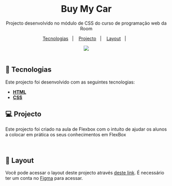 <h1 align="center">Buy My Car </h1>

<p align="center">
Projecto desenvolvido no módulo de CSS do curso de programação web da Room
</p>

<p align="center">
  <a href="#-tecnologias">Tecnologias</a>&nbsp;&nbsp;&nbsp;|&nbsp;&nbsp;&nbsp;
  <a href="#-projecto">Projecto</a>&nbsp;&nbsp;&nbsp;|&nbsp;&nbsp;&nbsp;
  <a href="#-layout">Layout</a>&nbsp;&nbsp;&nbsp;|&nbsp;&nbsp;&nbsp;
</p>


<div align="center">
  <img heght="600" src="https://user-images.githubusercontent.com/98264322/229160562-3817e4ee-e56b-4009-8570-9788d99d3389.png"/>
</div>

<br> 



## 🚀 Tecnologias

Este projecto foi desenvolvido com as seguintes tecnologias:

- <span>[**HTML**](https://www.w3schools.com/html/)</span>
- <span>[**CSS**](https://www.w3schools.com/css/)</span>


## 💻 Projecto
Este  projecto foi criado na aula de Flexbox com o intuito de ajudar os alunos a colocar em prática os seus conhecimentos em FlexBox


<br> 

## 🔖 Layout
Você pode acessar o layout deste projecto através [deste link](https://www.figma.com/community/file/1223511098817808329/Room-Page). É necessário ter um conta no  [Figma](https://figma.com) para acessar.


